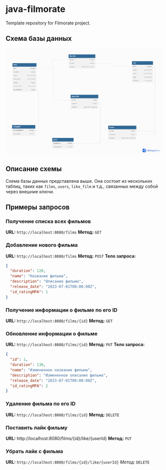# java-filmorate

Template repository for Filmorate project.

## Схема базы данных

![Схема базы данных](./images/database_schema.png)

## Описание схемы

Схема базы данных представлена выше. Она состоит из нескольких таблиц, таких как `films`, `users`, `like_film` и т.д.,
связанных между собой через внешние ключи.

## Примеры запросов

### Получение списка всех фильмов

**URL:** `http://localhost:8080/films`
**Метод:** `GET`

### Добавление нового фильма

**URL:** `http://localhost:8080/films`
**Метод:** `POST`
**Тело запроса:**

```json
{
  "duration": 120,
  "name": "Название фильма",
  "description": "Описание фильма",
  "release_date": "2023-07-01T00:00:00Z",
  "id_ratingMPA": 1
}
```

### Получение информации о фильме по его ID

**URL:** `http://localhost:8080/films/{id}`
**Метод:** `GET`

### Обновление информации о фильме

**URL:** `http://localhost:8080/films/{id}`
**Метод:** `PUT`
**Тело запроса:**

```json
{
  "id": 1,
  "duration": 130,
  "name": "Измененное название фильма",
  "description": "Измененное описание фильма",
  "release_date": "2023-07-01T00:00:00Z",
  "id_ratingMPA": 2
}
```

### Удаление фильма по его ID

**URL:** `http://localhost:8080/films/{id}`
**Метод:** `DELETE`

### Поставить лайк фильму

**URL:** http://localhost:8080/films/{id}/like/{userId}
**Метод:** `PUT`

### Убрать лайк с фильма

**URL:** `http://localhost:8080/films/{id}/like/{userId}`
*Метод:* `DELETE`